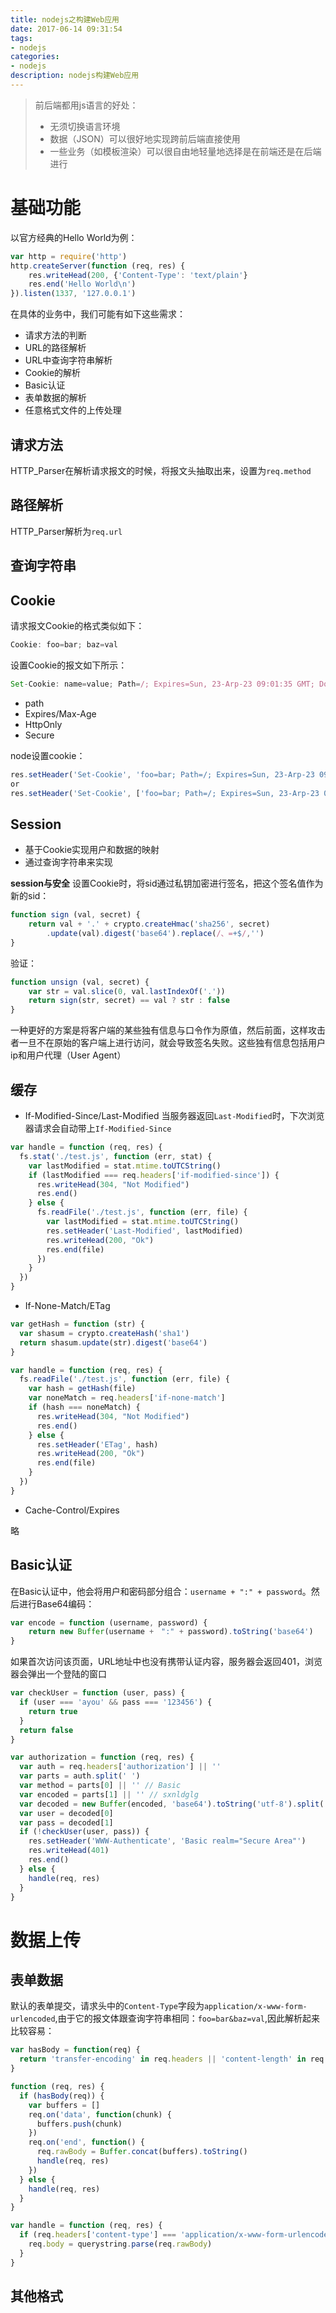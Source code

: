 ```yaml
---
title: nodejs之构建Web应用
date: 2017-06-14 09:31:54
tags:
- nodejs
categories:
- nodejs
description: nodejs构建Web应用
---
```


> 前后端都用js语言的好处：
> 
> * 无须切换语言环境
> * 数据（JSON）可以很好地实现跨前后端直接使用
> * 一些业务（如模板渲染）可以很自由地轻量地选择是在前端还是在后端进行

# 基础功能
以官方经典的Hello World为例：

```javascript
var http = require('http')
http.createServer(function (req, res) {
	res.writeHead(200, {'Content-Type': 'text/plain'}
	res.end('Hello World\n')
}).listen(1337, '127.0.0.1')
```

在具体的业务中，我们可能有如下这些需求：

* 请求方法的判断
* URL的路径解析
* URL中查询字符串解析
* Cookie的解析
* Basic认证
* 表单数据的解析
* 任意格式文件的上传处理

## 请求方法
HTTP_Parser在解析请求报文的时候，将报文头抽取出来，设置为``req.method``

## 路径解析
HTTP_Parser解析为``req.url``

## 查询字符串

## Cookie
请求报文Cookie的格式类似如下：

```javascript
Cookie: foo=bar; baz=val
```

设置Cookie的报文如下所示：

```javascript
Set-Cookie: name=value; Path=/; Expires=Sun, 23-Arp-23 09:01:35 GMT; Domain=.domain.com
```

* path
* Expires/Max-Age
* HttpOnly
* Secure

node设置cookie：

```javascript
res.setHeader('Set-Cookie', 'foo=bar; Path=/; Expires=Sun, 23-Arp-23 09:01:35 GMT; Domain=.domain.com')
or
res.setHeader('Set-Cookie', ['foo=bar; Path=/; Expires=Sun, 23-Arp-23 09:01:35 GMT; Domain=.domain.com', 'baz=val; Path=/; Expires=Sun, 23-Arp-23 09:01:35 GMT; Domain=.domain.com'])
```

## Session
* 基于Cookie实现用户和数据的映射
* 通过查询字符串来实现

**session与安全**
设置Cookie时，将sid通过私钥加密进行签名，把这个签名值作为新的sid：

```javascript
function sign (val, secret) {
	return val + '.' + crypto.createHmac('sha256', secret)
		.update(val).digest('base64').replace(/、=+$/,'')
}
```

验证：

```javascript
function unsign (val, secret) {
	var str = val.slice(0, val.lastIndexOf('.'))
	return sign(str, secret) == val ? str : false
}
```

一种更好的方案是将客户端的某些独有信息与口令作为原值，然后前面，这样攻击者一旦不在原始的客户端上进行访问，就会导致签名失败。这些独有信息包括用户ip和用户代理（User Agent）

## 缓存

* If-Modified-Since/Last-Modified
当服务器返回``Last-Modified``时，下次浏览器请求会自动带上``If-Modified-Since``

```javascript
var handle = function (req, res) {
  fs.stat('./test.js', function (err, stat) {
    var lastModified = stat.mtime.toUTCString()
    if (lastModified === req.headers['if-modified-since']) {
      res.writeHead(304, "Not Modified")
      res.end()
    } else {
      fs.readFile('./test.js', function (err, file) {
        var lastModified = stat.mtime.toUTCString()
        res.setHeader('Last-Modified', lastModified)
        res.writeHead(200, "Ok")
        res.end(file)
      })
    }
  })
}
```

* If-None-Match/ETag

```javascript
var getHash = function (str) {
  var shasum = crypto.createHash('sha1')
  return shasum.update(str).digest('base64')
}

var handle = function (req, res) {
  fs.readFile('./test.js', function (err, file) {
    var hash = getHash(file)
    var noneMatch = req.headers['if-none-match']
    if (hash === noneMatch) {
      res.writeHead(304, "Not Modified")
      res.end()
    } else {
      res.setHeader('ETag', hash)
      res.writeHead(200, "Ok")
      res.end(file)
    }
  })
}

```

* Cache-Control/Expires

略

## Basic认证
在Basic认证中，他会将用户和密码部分组合：``username + ":" + password``。然后进行Base64编码：

```javascript
var encode = function (username, password) {
	return new Buffer(username +　":" + password).toString('base64')
}
```

如果首次访问该页面，URL地址中也没有携带认证内容，服务器会返回401，浏览器会弹出一个登陆的窗口

```javascript
var checkUser = function (user, pass) {
  if (user === 'ayou' && pass === '123456') {
    return true
  }
  return false
}

var authorization = function (req, res) {
  var auth = req.headers['authorization'] || ''
  var parts = auth.split(' ')
  var method = parts[0] || '' // Basic
  var encoded = parts[1] || '' // sxnldglg
  var decoded = new Buffer(encoded, 'base64').toString('utf-8').split(':')
  var user = decoded[0]
  var pass = decoded[1]
  if (!checkUser(user, pass)) {
    res.setHeader('WWW-Authenticate', 'Basic realm="Secure Area"')
    res.writeHead(401)
    res.end()
  } else {
    handle(req, res)
  }
}
```

# 数据上传
## 表单数据
默认的表单提交，请求头中的``Content-Type``字段为``application/x-www-form-urlencoded``,由于它的报文体跟查询字符串相同：``foo=bar&baz=val``,因此解析起来比较容易：

```javascript
var hasBody = function(req) {
  return 'transfer-encoding' in req.headers || 'content-length' in req.headers  
}

function (req, res) {
  if (hasBody(req)) {
    var buffers = []
    req.on('data', function(chunk) {
      buffers.push(chunk)
    })
    req.on('end', function() {
      req.rawBody = Buffer.concat(buffers).toString()
      handle(req, res)
    })
  } else {
    handle(req, res)
  }
}

var handle = function (req, res) {
  if (req.headers['content-type'] === 'application/x-www-form-urlencoded') {
    req.body = querystring.parse(req.rawBody)
  }
}
```

## 其他格式